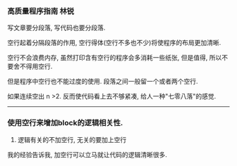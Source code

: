 ### 高质量程序指南  林锐

写文章要分段落, 写代码也要分段落.

空行起着分隔段落的作用, 空行得体(空行不多也不少)将使程序的布局更加清晰.

空行不会浪费内存, 虽然打印含有空行的程序会多消耗一些纸张, 但是值得, 所以不要舍不得用空行.

但是程序中空行也不能过度的使用. 段落之间一般留一个或者两个空行.

如果连续空出 n >2.  反而使代码看上去不够紧凑, 给人一种"七零八落"的感觉.


---

### 使用空行来增加block的逻辑相关性.

1. 逻辑有关的不加空行, 无关的要加上空行

我的经验告诉我, 加空行可以立马就让代码的逻辑清晰很多.
